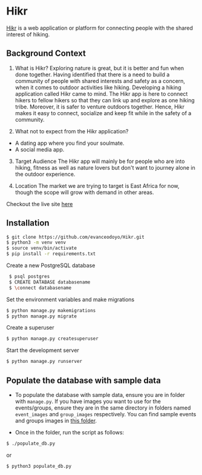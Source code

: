 # Hikr
[Hikr](hikr.odocodes.tech) is a web application or platform for connecting people with the shared interest of hiking.

## Background Context
1. What is Hikr?
Exploring nature is great, but it is better and fun when done together. Having identified that there is a need to build a community of people with shared interests and safety as a concern, when it comes to outdoor activities like hiking. Developing a hiking application called Hikr came to mind. The Hikr app is here to connect hikers to fellow hikers so that they can link up and explore as one hiking tribe. Moreover, it is safer to venture outdoors together. Hence, Hikr makes it easy to connect, socialize and keep fit while in the safety of a community.

2. What not to expect from the Hikr application?
* A dating app where you find your soulmate.
* A social media app.
 
3. Target Audience
The Hikr app will mainly be for people who are into hiking, fitness as well as nature lovers but don't want to journey alone in the outdoor experience.

4. Location 
The market we are trying to target is East Africa for now, though the scope will grow with demand in other areas.

Checkout the live site [here](hikr.odocodes.tech)

## Installation

```sh
$ git clone https://github.com/evanceodoyo/Hikr.git
$ python3 -m venv venv
$ source venv/bin/activate
$ pip install -r requirements.txt
```

Create a new PostgreSQL database

```sh
 $ psql postgres
 $ CREATE DATABASE databasename
 $ \connect databasename
```

Set the environment variables and make migrations

```sh
$ python manage.py makemigrations
$ python manage.py migrate
```

Create a superuser

```sh
$ python manage.py createsuperuser
```

Start the development server

```sh
$ python manage.py runserver
```

## Populate the database with sample data
- To populate the database with sample data, ensure you are in folder with `manage.py`. If you have images you want to use for the events/groups, ensure they are in the same directory in folders named `event_images` and `group_images` respectively. You can find sample events and groups images in [this folder](https://drive.google.com/drive/folders/1e7oFwf6U5u1plsp12ZuGyTBxGwjVqaV3?usp=sharing).

- Once in the folder, run the script as follows:  
```sh
$ ./populate_db.py
```
or 
```sh
$ python3 populate_db.py
```
